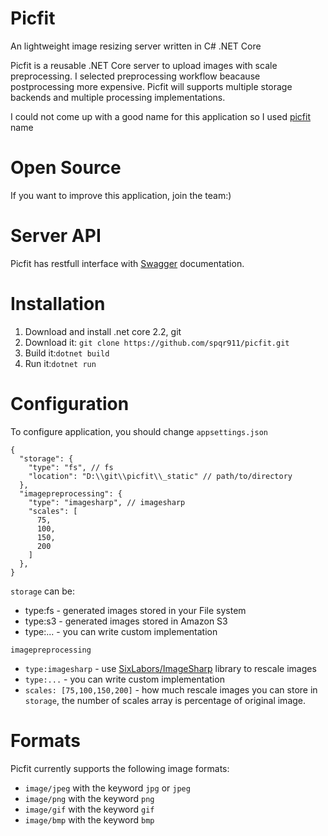 # Picfit
An lightweight image resizing server written in C# .NET Core

Picfit is a reusable .NET Core server to upload images with scale preprocessing.
I selected preprocessing workflow beacause postprocessing more expensive.
Picfit will supports multiple storage backends and multiple processing implementations.

I could not come up with a good name for this application so I used [picfit](https://github.com/thoas/picfit) name

# Open Source
If you want to improve this application, join the team:)

# Server API

Picfit has restfull interface with [Swagger](https://github.com/domaindrivendev/Swashbuckle) documentation.

# Installation

1. Download and install .net core 2.2, git
2. Download it: ` git clone https://github.com/spqr911/picfit.git `
3. Build it:`dotnet build`
4. Run it:`dotnet run`

# Configuration

To configure application, you should change `appsettings.json`

```
{
  "storage": {
    "type": "fs", // fs
    "location": "D:\\git\\picfit\\_static" // path/to/directory
  },
  "imagepreprocessing": {
    "type": "imagesharp", // imagesharp
    "scales": [
      75,
      100,
      150,
      200
    ]
  },
}
```

`storage` can be:

* type:fs - generated images stored in your File system
* type:s3 - generated images stored in Amazon S3
* type:... - you can write custom implementation

`imagepreprocessing`

* `type:imagesharp` - use [SixLabors/ImageSharp](https://github.com/SixLabors/ImageSharp) library to rescale images 
* `type:...` - you can write custom implementation
* `scales: [75,100,150,200]` - how much rescale images you can store in `storage`, the number of scales array is percentage of original image.

# Formats

Picfit currently supports the following image formats:

* `image/jpeg` with the keyword `jpg` or `jpeg`
* `image/png` with the keyword `png`
* `image/gif` with the keyword `gif`
* `image/bmp` with the keyword `bmp`

